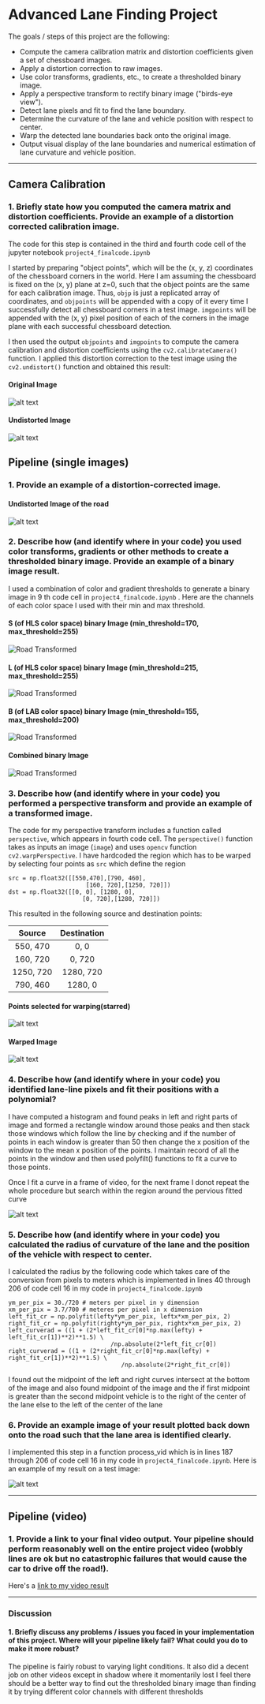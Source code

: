 
# **Advanced Lane Finding Project**

The goals / steps of this project are the following:

* Compute the camera calibration matrix and distortion coefficients given a set of chessboard images.
* Apply a distortion correction to raw images.
* Use color transforms, gradients, etc., to create a thresholded binary image.
* Apply a perspective transform to rectify binary image ("birds-eye view").
* Detect lane pixels and fit to find the lane boundary.
* Determine the curvature of the lane and vehicle position with respect to center.
* Warp the detected lane boundaries back onto the original image.
* Output visual display of the lane boundaries and numerical estimation of lane curvature and vehicle position.

[//]: # (Image References)

[image1]: ./myoutput/original_image_of_chess.jpg "Undidstorted"
[image2]: ./myoutput/undistorted_image_of_chess.jpg "Undidstorted"

[image3]: ./myoutput/undistorted_image_of_road.jpg "Road Transformed"
[image4]: ./myoutput/S_binary_Image.jpg "Road Transformed"
[image5]: ./myoutput/L_binary_Image.jpg "Road Transformed"
[image6]: ./myoutput/B_binary_Image.jpg "Road Transformed"
[image7]: ./myoutput/binary_warped.jpg "Road Transformed"
[image8]: ./myoutput/26.png "Road Transformed"
[image9]: ./myoutput/warped_image.jpg "Road Transformed"
[image10]: ./myoutput/25.png "Road Transformed"
[image11]: ./myoutput/lane_area_filled.jpg "Road Transformed"


---
## Camera Calibration

### 1. Briefly state how you computed the camera matrix and distortion coefficients. Provide an example of a distortion corrected calibration image.

The code for this step is contained in the third and fourth code cell of the jupyter notebook `project4_finalcode.ipynb`

I started by preparing "object points", which will be the (x, y, z) coordinates of the chessboard corners in the world. Here I am assuming the chessboard is fixed on the (x, y) plane at z=0, such that the object points are the same for each calibration image.  Thus, `objp` is just a replicated array of coordinates, and `objpoints` will be appended with a copy of it every time I successfully detect all chessboard corners in a test image.  `imgpoints` will be appended with the (x, y) pixel position of each of the corners in the image plane with each successful chessboard detection.  

I then used the output `objpoints` and `imgpoints` to compute the camera calibration and distortion coefficients using the `cv2.calibrateCamera()` function.  I applied this distortion correction to the test image using the `cv2.undistort()` function and obtained this result: 
#### Original Image
![alt text][image1]
#### Undistorted  Image
![alt text][image2]

## Pipeline (single images)

### 1. Provide an example of a distortion-corrected image.

#### Undistorted Image of the road
![alt text][image3]
### 2. Describe how (and identify where in your code) you used color transforms, gradients or other methods to create a thresholded binary image.  Provide an example of a binary image result.
I used a combination of color and gradient thresholds to generate a binary image in 9 th code cell in `project4_finalcode.ipynb` . Here are the channels of each color space I used with their min and max threshold.


#### S (of HLS color space) binary Image  (min_threshold=170, max_threshold=255)
![][image4]
#### L (of HLS color space) binary Image  (min_threshold=215, max_threshold=255)
![][image5]
#### B (of LAB color space) binary Image (min_threshold=155, max_threshold=200)
![][image6]
#### Combined binary Image
![][image7]




### 3. Describe how (and identify where in your code) you performed a perspective transform and provide an example of a transformed image.

The code for my perspective transform includes a function called `perspective`, which appears in fourth code cell.  The `perspective()` function takes as inputs an image (`image`) and uses `opencv` function `cv2.warpPerspective`. I have hardcoded the region  which has to be warped 
by selecting four points as `src` which define the region
```
src = np.float32([[550,470],[790, 460],
                      [160, 720],[1250, 720]])
dst = np.float32([[0, 0], [1280, 0], 
                     [0, 720],[1280, 720]])

```
This resulted in the following source and destination points:

| Source        | Destination   | 
|:-------------:|:-------------:| 
| 550, 470      | 0, 0        | 
| 160, 720      | 0, 720      |
| 1250, 720     | 1280, 720      |
| 790, 460      | 1280, 0        |

#### Points selected for warping(starred)
![alt text][image8]
#### Warped Image
![alt text][image9]

### 4. Describe how (and identify where in your code) you identified lane-line pixels and fit their positions with a polynomial?

I have computed a histogram and found peaks in left and right parts of image and formed a rectangle window around those peaks and then stack those windows which follow the line by checking and if the number of points in each window is greater than 50 then change the x position of the window to the mean x position of the points. I maintain  record of all the points in the window and then used polyfilt() functions to fit  a curve to those points.

Once I fit a curve in a frame of video, for the next frame I donot repeat the whole procedure but search within the region around the pervious fitted curve

![alt text][image10]

### 5. Describe how (and identify where in your code) you calculated the radius of curvature of the lane and the position of the vehicle with respect to center.

I calculated the radius by the following code which takes care of the conversion from pixels to meters which is implemented in lines 40 through 206 of code cell 16 in my code in `project4_finalcode.ipynb`
```
ym_per_pix = 30./720 # meters per pixel in y dimension
xm_per_pix = 3.7/700 # meteres per pixel in x dimension
left_fit_cr = np.polyfit(lefty*ym_per_pix, leftx*xm_per_pix, 2)
right_fit_cr = np.polyfit(righty*ym_per_pix, rightx*xm_per_pix, 2)
left_curverad = ((1 + (2*left_fit_cr[0]*np.max(lefty) + left_fit_cr[1])**2)**1.5) \
                             /np.absolute(2*left_fit_cr[0])
right_curverad = ((1 + (2*right_fit_cr[0]*np.max(lefty) + right_fit_cr[1])**2)**1.5) \
                                /np.absolute(2*right_fit_cr[0])
```
I found out the midpoint of the left and right curves intersect at the bottom of the image and also found midpoint of the image and the if first midpoint is greater than the second midpoint vehicle is to the right of the center of the lane else to the left of the center of the lane

### 6. Provide an example image of your result plotted back down onto the road such that the lane area is identified clearly.

I implemented this step in a function process_vid which is in lines 187 through 206 of code cell 16 in my code in `project4_finalcode.ipynb`.  Here is an example of my result on a test image:

![alt text][image11]

---

## Pipeline (video)

### 1. Provide a link to your final video output.  Your pipeline should perform reasonably well on the entire project video (wobbly lines are ok but no catastrophic failures that would cause the car to drive off the road!).

Here's a [link to my video result](https://www.youtube.com/watch?v=dcxi2QQVW00&feature=youtu.be)

---

### Discussion

#### 1. Briefly discuss any problems / issues you faced in your implementation of this project.  Where will your pipeline likely fail?  What could you do to make it more robust?
The pipeline is fairly robust to varying light conditions. It also did a decent job on other videos except in shadow where it momentarily lost
I feel there should be a better way to find out the thresholded binary image than finding it by trying different color channels with different thresholds 

